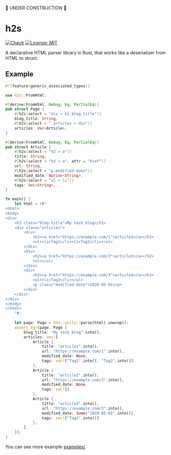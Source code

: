 🚧 UNDER CONSTRUCTION 🚧

# h2s

[![Check](https://github.com/ikenox/h2s/actions/workflows/check.yml/badge.svg?branch=main)](https://github.com/ikenox/h2s/actions/workflows/check.yml) [![License: MIT](https://img.shields.io/badge/License-MIT-yellow.svg)](https://opensource.org/licenses/MIT)

A declarative HTML parser library in Rust, that works like a deserializer from HTML to struct.

## Example

```rust
#![feature(generic_associated_types)]

use h2s::FromHtml;

#[derive(FromHtml, Debug, Eq, PartialEq)]
pub struct Page {
    #[h2s(select = "div > h1.blog-title")]
    blog_title: String,
    #[h2s(select = ".articles > div")]
    articles: Vec<Article>,
}

#[derive(FromHtml, Debug, Eq, PartialEq)]
pub struct Article {
    #[h2s(select = "h2 > a")]
    title: String,
    #[h2s(select = "h2 > a", attr = "href")]
    url: String,
    #[h2s(select = "p.modified-date")]
    modified_date: Option<String>,
    #[h2s(select = "ul > li")]
    tags: Vec<String>,
}

fn main() {
    let html = r#"
<html>
<body>
<div>
    <h1 class="blog-title">My tech blog</h1>
    <div class="articles">
        <div>
            <h2><a href="https://example.com/1">article1</a></h2>
            <ul><li>Tag1</li><li>Tag2</li></ul>
        </div>
        <div>
            <h2><a href="https://example.com/2">article2</a></h2>
            <ul></ul>
        </div>
        <div>
            <h2><a href="https://example.com/3">article3</a></h2>
            <ul><li>Tag3</li></ul>
            <p class="modified-date">2020-05-01</p>
        </div>
    </div>
</div>
</body>
</html>
    "#;
    
    let page: Page = h2s::utils::parse(html).unwrap();
    assert_eq!(page, Page {
        blog_title: "My tech blog".into(),
        articles: vec![
            Article {
                title: "article1".into(),
                url: "https://example.com/1".into(),
                modified_date: None,
                tags: vec!["Tag1".into(), "Tag2".into()]
            },
            Article {
                title: "article2".into(),
                url: "https://example.com/2".into(),
                modified_date: None,
                tags: vec![]
            },
            Article {
                title: "article3".into(),
                url: "https://example.com/3".into(),
                modified_date: Some("2020-05-01".into()),
                tags: vec!["Tag3".into()]
            },
        ]
    });
}
```

You can see more example  [examples/](./examples/)
